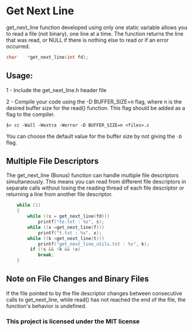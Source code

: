 # Get Next Line

get_next_line function developed using only one static variable allows you to read a file (not binary), one line at a time. The function returns the line that was read, or NULL if there is nothing else to read or if an error occurred.

```c
char	*get_next_line(int fd);
```

## Usage:

1 - Include the get_next_line.h header file

2 - Compile your code using the -D BUFFER_SIZE=n flag, where n is the desired buffer size for the read() function. This flag should be added as a flag to the compiler.
 ```
 $> cc -Wall -Wextra -Werror -D BUFFER_SIZE=n <files>.c
```
You can choose the default value for the buffer size by not giving the `-D` flag.

## Multiple File Descriptors
The get_next_line (Bonus) function can handle multiple file descriptors simultaneously. This means you can read from different file descriptors in separate calls without losing the reading thread of each file descriptor or returning a line from another file descriptor.

```c
 	while (1)
 	{
 		while ((s = get_next_line(fd)))
 			printf("te.txt : %s", s);
 		while ((x =get_next_line(f)))
 			printf("t.txt : %s", x);
 		while ((k =get_next_line(t)))
 			printf("get_next_line_utils.txt : %s", k);
         if (!s && !k && !x)
 			break;
 	}
```

## Note on File Changes and Binary Files
If the file pointed to by the file descriptor changes between consecutive calls to get_next_line, while read() has not reached the end of the file, the function's behavior is undefined.

### This project is licensed under the MIT license 
